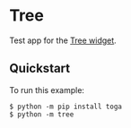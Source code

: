 # Tree

Test app for the
[Tree widget](https://toga.beeware.org/en/stable/reference/api/widgets/tree.html).

## Quickstart

To run this example:

```
$ python -m pip install toga
$ python -m tree
```
